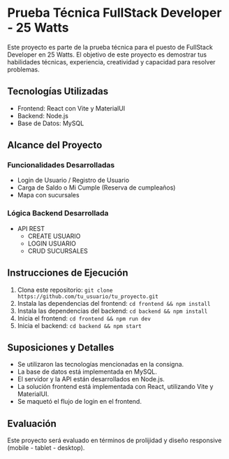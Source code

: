 # Prueba Técnica FullStack Developer - 25 Watts

Este proyecto es parte de la prueba técnica para el puesto de FullStack Developer en 25 Watts. El objetivo de este proyecto es demostrar tus habilidades técnicas, experiencia, creatividad y capacidad para resolver problemas.

## Tecnologías Utilizadas
- Frontend: React con Vite y MaterialUI
- Backend: Node.js
- Base de Datos: MySQL

## Alcance del Proyecto

### Funcionalidades Desarrolladas
- Login de Usuario / Registro de Usuario
- Carga de Saldo o Mi Cumple (Reserva de cumpleaños)
- Mapa con sucursales

### Lógica Backend Desarrollada
- API REST
  - CREATE USUARIO
  - LOGIN USUARIO
  - CRUD SUCURSALES

## Instrucciones de Ejecución
1. Clona este repositorio: `git clone https://github.com/tu_usuario/tu_proyecto.git`
2. Instala las dependencias del frontend: `cd frontend && npm install`
3. Instala las dependencias del backend: `cd backend && npm install`
4. Inicia el frontend: `cd frontend && npm run dev`
5. Inicia el backend: `cd backend && npm start`

## Suposiciones y Detalles
- Se utilizaron las tecnologías mencionadas en la consigna.
- La base de datos está implementada en MySQL.
- El servidor y la API están desarrollados en Node.js.
- La solución frontend está implementada con React, utilizando Vite y MaterialUI.
- Se maquetó el flujo de login en el frontend.

## Evaluación
Este proyecto será evaluado en términos de prolijidad y diseño responsive (mobile - tablet - desktop).
